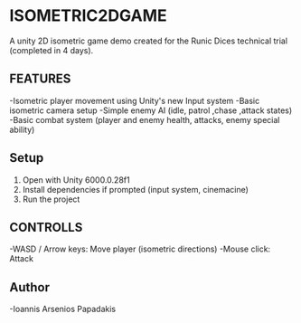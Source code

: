 # ISOMETRIC2DGAME

A unity 2D isometric game demo created for the Runic Dices technical trial (completed in 4 days).

## FEATURES

-Isometric player movement using Unity's new Input system
-Basic isometric camera setup
-Simple enemy AI (idle, patrol ,chase ,attack states)
-Basic combat system (player and enemy health, attacks, enemy special ability)

## Setup

1) Open with Unity 6000.0.28f1
2) Install dependencies if prompted (input system, cinemacine)
3) Run the project

## CONTROLLS

-WASD / Arrow keys: Move player (isometric directions)
-Mouse click: Attack

## Author

-Ioannis Arsenios Papadakis
